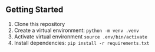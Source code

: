 ## Getting Started

1. Clone this repository
2. Create a virtual environment: `python -m venv .venv`
3. Activate virtual environment `source .env/bin/activate`
4. Install dependencies: `pip install -r requirements.txt`

